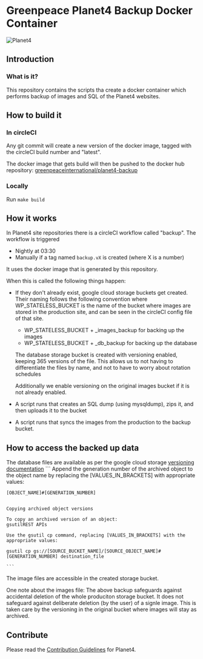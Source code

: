 # Greenpeace Planet4 Backup Docker Container

![Planet4](./planet4.png)

## Introduction

### What is it?
This repository contains the scripts tha create a docker container which performs backup of images and SQL of the Planet4 websites. 


## How to build it

### In circleCI
Any git commit will create a new version of the docker image, tagged with the circleCI build number and "latest".

The docker image that gets build will then be pushed to the docker hub repository: [greenpeaceinternational/planet4-backup](https://hub.docker.com/r/greenpeaceinternational/planet4-backup) 

### Locally
Run `make build`


## How it works
In Planet4 site repositories there is a circleCI workflow called "backup". 
The workflow is triggered 
  - Nightly at 03:30
  - Manually if a tag named `backup.vX` is created (where X is a number) 

It uses the docker image that is generated by this repository. 

When this is called the following things happen: 
   - If they don't already exist, google cloud storage buckets get created. 
   Their naming follows the following convention where WP_STATELESS_BUCKET is the name of the bucket where 
   images are stored in the production site, and can be seen in the circleCI config file of that site. 
    
      - WP_STATELESS_BUCKET + _images_backup  for backing up the images 
      - WP_STATELESS_BUCKET + _db_backup  for backing up the database
     
     The database storage bucket is created with versioning enabled, keeping 365 versions of the file. 
     This allows us to not having to differentiate the files by name, and not to have to worry about rotation 
     schedules
     
     Additionally we enable versioning on the original images bucket if it is not already enabled.

  - A script runs that creates an SQL dump (using mysqldump), zips it, and then uploads it to the bucket
  
  - A script runs that syncs the images from the production to the backup bucket.

## How to access the backed up data
The database files are available as per the google cloud storage [versioning documentation](https://cloud.google.com/storage/docs/using-object-versioning)
    ``` 
    Append the generation number of the archived object to the object name by replacing the [VALUES_IN_BRACKETS] with appropriate values:
    
    [OBJECT_NAME]#[GENERATION_NUMBER]
    
    
    Copying archived object versions
    
    To copy an archived version of an object:
    gsutilREST APIs
    
    Use the gsutil cp command, replacing [VALUES_IN_BRACKETS] with the appropriate values:
    
    gsutil cp gs://[SOURCE_BUCKET_NAME]/[SOURCE_OBJECT_NAME]#[GENERATION_NUMBER] destination_file
    
    ```  

The image files are accessible in the created storage bucket. 

One note about the images file: The above backup safeguards against accidental deletion of the whole produciton storage
bucket. It does not safeguard against deliberate deletion (by the user) of a signle image. This is taken care
by the versioning in the original bucket where images will stay as archived.


## Contribute

Please read the [Contribution Guidelines](https://planet4.greenpeace.org/handbook/dev-contribute-to-planet4/) for Planet4.
